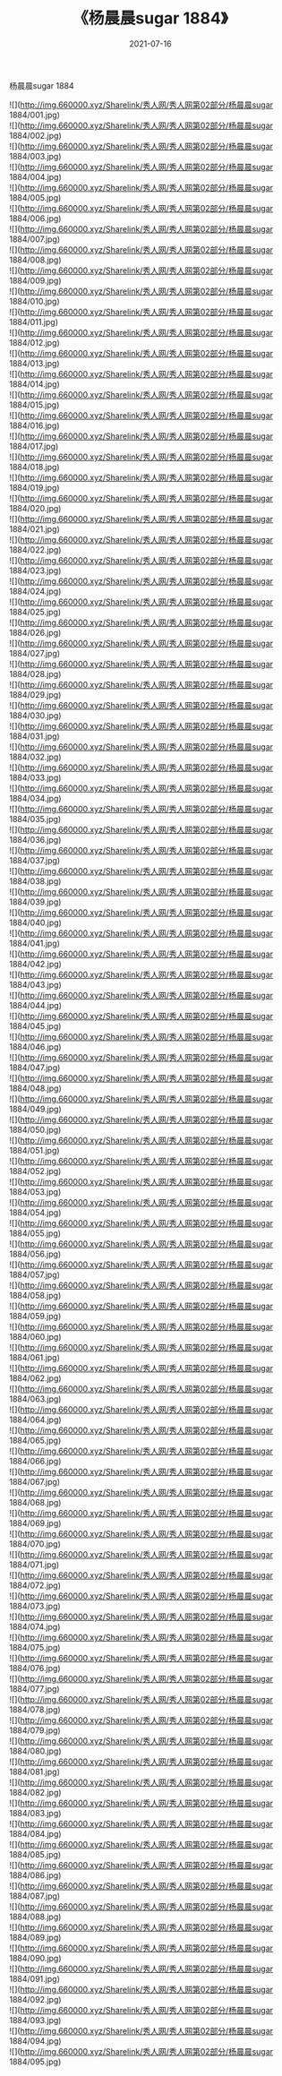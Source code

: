 ﻿---
layout: post
title:  《杨晨晨sugar 1884》
date:   2021-07-16
img: http://img.660000.xyz/Sharelink/秀人网/秀人网第02部分/杨晨晨sugar 1884/000.jpg
categories: [美女, 清纯, 唯美]
---

杨晨晨sugar 1884

  ![](http://img.660000.xyz/Sharelink/秀人网/秀人网第02部分/杨晨晨sugar 1884/001.jpg) <br> ![](http://img.660000.xyz/Sharelink/秀人网/秀人网第02部分/杨晨晨sugar 1884/002.jpg) <br> ![](http://img.660000.xyz/Sharelink/秀人网/秀人网第02部分/杨晨晨sugar 1884/003.jpg) <br> ![](http://img.660000.xyz/Sharelink/秀人网/秀人网第02部分/杨晨晨sugar 1884/004.jpg) <br> ![](http://img.660000.xyz/Sharelink/秀人网/秀人网第02部分/杨晨晨sugar 1884/005.jpg) <br> ![](http://img.660000.xyz/Sharelink/秀人网/秀人网第02部分/杨晨晨sugar 1884/006.jpg) <br> ![](http://img.660000.xyz/Sharelink/秀人网/秀人网第02部分/杨晨晨sugar 1884/007.jpg) <br> ![](http://img.660000.xyz/Sharelink/秀人网/秀人网第02部分/杨晨晨sugar 1884/008.jpg) <br> ![](http://img.660000.xyz/Sharelink/秀人网/秀人网第02部分/杨晨晨sugar 1884/009.jpg) <br> ![](http://img.660000.xyz/Sharelink/秀人网/秀人网第02部分/杨晨晨sugar 1884/010.jpg) <br> ![](http://img.660000.xyz/Sharelink/秀人网/秀人网第02部分/杨晨晨sugar 1884/011.jpg) <br> ![](http://img.660000.xyz/Sharelink/秀人网/秀人网第02部分/杨晨晨sugar 1884/012.jpg) <br> ![](http://img.660000.xyz/Sharelink/秀人网/秀人网第02部分/杨晨晨sugar 1884/013.jpg) <br> ![](http://img.660000.xyz/Sharelink/秀人网/秀人网第02部分/杨晨晨sugar 1884/014.jpg) <br> ![](http://img.660000.xyz/Sharelink/秀人网/秀人网第02部分/杨晨晨sugar 1884/015.jpg) <br> ![](http://img.660000.xyz/Sharelink/秀人网/秀人网第02部分/杨晨晨sugar 1884/016.jpg) <br> ![](http://img.660000.xyz/Sharelink/秀人网/秀人网第02部分/杨晨晨sugar 1884/017.jpg) <br> ![](http://img.660000.xyz/Sharelink/秀人网/秀人网第02部分/杨晨晨sugar 1884/018.jpg) <br> ![](http://img.660000.xyz/Sharelink/秀人网/秀人网第02部分/杨晨晨sugar 1884/019.jpg) <br> ![](http://img.660000.xyz/Sharelink/秀人网/秀人网第02部分/杨晨晨sugar 1884/020.jpg) <br> ![](http://img.660000.xyz/Sharelink/秀人网/秀人网第02部分/杨晨晨sugar 1884/021.jpg) <br> ![](http://img.660000.xyz/Sharelink/秀人网/秀人网第02部分/杨晨晨sugar 1884/022.jpg) <br> ![](http://img.660000.xyz/Sharelink/秀人网/秀人网第02部分/杨晨晨sugar 1884/023.jpg) <br> ![](http://img.660000.xyz/Sharelink/秀人网/秀人网第02部分/杨晨晨sugar 1884/024.jpg) <br> ![](http://img.660000.xyz/Sharelink/秀人网/秀人网第02部分/杨晨晨sugar 1884/025.jpg) <br> ![](http://img.660000.xyz/Sharelink/秀人网/秀人网第02部分/杨晨晨sugar 1884/026.jpg) <br> ![](http://img.660000.xyz/Sharelink/秀人网/秀人网第02部分/杨晨晨sugar 1884/027.jpg) <br> ![](http://img.660000.xyz/Sharelink/秀人网/秀人网第02部分/杨晨晨sugar 1884/028.jpg) <br> ![](http://img.660000.xyz/Sharelink/秀人网/秀人网第02部分/杨晨晨sugar 1884/029.jpg) <br> ![](http://img.660000.xyz/Sharelink/秀人网/秀人网第02部分/杨晨晨sugar 1884/030.jpg) <br> ![](http://img.660000.xyz/Sharelink/秀人网/秀人网第02部分/杨晨晨sugar 1884/031.jpg) <br> ![](http://img.660000.xyz/Sharelink/秀人网/秀人网第02部分/杨晨晨sugar 1884/032.jpg) <br> ![](http://img.660000.xyz/Sharelink/秀人网/秀人网第02部分/杨晨晨sugar 1884/033.jpg) <br> ![](http://img.660000.xyz/Sharelink/秀人网/秀人网第02部分/杨晨晨sugar 1884/034.jpg) <br> ![](http://img.660000.xyz/Sharelink/秀人网/秀人网第02部分/杨晨晨sugar 1884/035.jpg) <br> ![](http://img.660000.xyz/Sharelink/秀人网/秀人网第02部分/杨晨晨sugar 1884/036.jpg) <br> ![](http://img.660000.xyz/Sharelink/秀人网/秀人网第02部分/杨晨晨sugar 1884/037.jpg) <br> ![](http://img.660000.xyz/Sharelink/秀人网/秀人网第02部分/杨晨晨sugar 1884/038.jpg) <br> ![](http://img.660000.xyz/Sharelink/秀人网/秀人网第02部分/杨晨晨sugar 1884/039.jpg) <br> ![](http://img.660000.xyz/Sharelink/秀人网/秀人网第02部分/杨晨晨sugar 1884/040.jpg) <br> ![](http://img.660000.xyz/Sharelink/秀人网/秀人网第02部分/杨晨晨sugar 1884/041.jpg) <br> ![](http://img.660000.xyz/Sharelink/秀人网/秀人网第02部分/杨晨晨sugar 1884/042.jpg) <br> ![](http://img.660000.xyz/Sharelink/秀人网/秀人网第02部分/杨晨晨sugar 1884/043.jpg) <br> ![](http://img.660000.xyz/Sharelink/秀人网/秀人网第02部分/杨晨晨sugar 1884/044.jpg) <br> ![](http://img.660000.xyz/Sharelink/秀人网/秀人网第02部分/杨晨晨sugar 1884/045.jpg) <br> ![](http://img.660000.xyz/Sharelink/秀人网/秀人网第02部分/杨晨晨sugar 1884/046.jpg) <br> ![](http://img.660000.xyz/Sharelink/秀人网/秀人网第02部分/杨晨晨sugar 1884/047.jpg) <br> ![](http://img.660000.xyz/Sharelink/秀人网/秀人网第02部分/杨晨晨sugar 1884/048.jpg) <br> ![](http://img.660000.xyz/Sharelink/秀人网/秀人网第02部分/杨晨晨sugar 1884/049.jpg) <br> ![](http://img.660000.xyz/Sharelink/秀人网/秀人网第02部分/杨晨晨sugar 1884/050.jpg) <br> ![](http://img.660000.xyz/Sharelink/秀人网/秀人网第02部分/杨晨晨sugar 1884/051.jpg) <br> ![](http://img.660000.xyz/Sharelink/秀人网/秀人网第02部分/杨晨晨sugar 1884/052.jpg) <br> ![](http://img.660000.xyz/Sharelink/秀人网/秀人网第02部分/杨晨晨sugar 1884/053.jpg) <br> ![](http://img.660000.xyz/Sharelink/秀人网/秀人网第02部分/杨晨晨sugar 1884/054.jpg) <br> ![](http://img.660000.xyz/Sharelink/秀人网/秀人网第02部分/杨晨晨sugar 1884/055.jpg) <br> ![](http://img.660000.xyz/Sharelink/秀人网/秀人网第02部分/杨晨晨sugar 1884/056.jpg) <br> ![](http://img.660000.xyz/Sharelink/秀人网/秀人网第02部分/杨晨晨sugar 1884/057.jpg) <br> ![](http://img.660000.xyz/Sharelink/秀人网/秀人网第02部分/杨晨晨sugar 1884/058.jpg) <br> ![](http://img.660000.xyz/Sharelink/秀人网/秀人网第02部分/杨晨晨sugar 1884/059.jpg) <br> ![](http://img.660000.xyz/Sharelink/秀人网/秀人网第02部分/杨晨晨sugar 1884/060.jpg) <br> ![](http://img.660000.xyz/Sharelink/秀人网/秀人网第02部分/杨晨晨sugar 1884/061.jpg) <br> ![](http://img.660000.xyz/Sharelink/秀人网/秀人网第02部分/杨晨晨sugar 1884/062.jpg) <br> ![](http://img.660000.xyz/Sharelink/秀人网/秀人网第02部分/杨晨晨sugar 1884/063.jpg) <br> ![](http://img.660000.xyz/Sharelink/秀人网/秀人网第02部分/杨晨晨sugar 1884/064.jpg) <br> ![](http://img.660000.xyz/Sharelink/秀人网/秀人网第02部分/杨晨晨sugar 1884/065.jpg) <br> ![](http://img.660000.xyz/Sharelink/秀人网/秀人网第02部分/杨晨晨sugar 1884/066.jpg) <br> ![](http://img.660000.xyz/Sharelink/秀人网/秀人网第02部分/杨晨晨sugar 1884/067.jpg) <br> ![](http://img.660000.xyz/Sharelink/秀人网/秀人网第02部分/杨晨晨sugar 1884/068.jpg) <br> ![](http://img.660000.xyz/Sharelink/秀人网/秀人网第02部分/杨晨晨sugar 1884/069.jpg) <br> ![](http://img.660000.xyz/Sharelink/秀人网/秀人网第02部分/杨晨晨sugar 1884/070.jpg) <br> ![](http://img.660000.xyz/Sharelink/秀人网/秀人网第02部分/杨晨晨sugar 1884/071.jpg) <br> ![](http://img.660000.xyz/Sharelink/秀人网/秀人网第02部分/杨晨晨sugar 1884/072.jpg) <br> ![](http://img.660000.xyz/Sharelink/秀人网/秀人网第02部分/杨晨晨sugar 1884/073.jpg) <br> ![](http://img.660000.xyz/Sharelink/秀人网/秀人网第02部分/杨晨晨sugar 1884/074.jpg) <br> ![](http://img.660000.xyz/Sharelink/秀人网/秀人网第02部分/杨晨晨sugar 1884/075.jpg) <br> ![](http://img.660000.xyz/Sharelink/秀人网/秀人网第02部分/杨晨晨sugar 1884/076.jpg) <br> ![](http://img.660000.xyz/Sharelink/秀人网/秀人网第02部分/杨晨晨sugar 1884/077.jpg) <br> ![](http://img.660000.xyz/Sharelink/秀人网/秀人网第02部分/杨晨晨sugar 1884/078.jpg) <br> ![](http://img.660000.xyz/Sharelink/秀人网/秀人网第02部分/杨晨晨sugar 1884/079.jpg) <br> ![](http://img.660000.xyz/Sharelink/秀人网/秀人网第02部分/杨晨晨sugar 1884/080.jpg) <br> ![](http://img.660000.xyz/Sharelink/秀人网/秀人网第02部分/杨晨晨sugar 1884/081.jpg) <br> ![](http://img.660000.xyz/Sharelink/秀人网/秀人网第02部分/杨晨晨sugar 1884/082.jpg) <br> ![](http://img.660000.xyz/Sharelink/秀人网/秀人网第02部分/杨晨晨sugar 1884/083.jpg) <br> ![](http://img.660000.xyz/Sharelink/秀人网/秀人网第02部分/杨晨晨sugar 1884/084.jpg) <br> ![](http://img.660000.xyz/Sharelink/秀人网/秀人网第02部分/杨晨晨sugar 1884/085.jpg) <br> ![](http://img.660000.xyz/Sharelink/秀人网/秀人网第02部分/杨晨晨sugar 1884/086.jpg) <br> ![](http://img.660000.xyz/Sharelink/秀人网/秀人网第02部分/杨晨晨sugar 1884/087.jpg) <br> ![](http://img.660000.xyz/Sharelink/秀人网/秀人网第02部分/杨晨晨sugar 1884/088.jpg) <br> ![](http://img.660000.xyz/Sharelink/秀人网/秀人网第02部分/杨晨晨sugar 1884/089.jpg) <br> ![](http://img.660000.xyz/Sharelink/秀人网/秀人网第02部分/杨晨晨sugar 1884/090.jpg) <br> ![](http://img.660000.xyz/Sharelink/秀人网/秀人网第02部分/杨晨晨sugar 1884/091.jpg) <br> ![](http://img.660000.xyz/Sharelink/秀人网/秀人网第02部分/杨晨晨sugar 1884/092.jpg) <br> ![](http://img.660000.xyz/Sharelink/秀人网/秀人网第02部分/杨晨晨sugar 1884/093.jpg) <br> ![](http://img.660000.xyz/Sharelink/秀人网/秀人网第02部分/杨晨晨sugar 1884/094.jpg) <br> ![](http://img.660000.xyz/Sharelink/秀人网/秀人网第02部分/杨晨晨sugar 1884/095.jpg) <br>